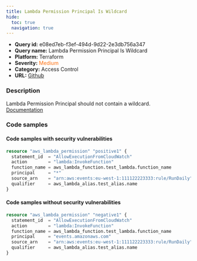 ```yaml
---
title: Lambda Permission Principal Is Wildcard
hide:
  toc: true
  navigation: true
---
```


<style>
  .highlight .hll {
    background-color: #ff171742;
  }
  .md-content {
    max-width: 1100px;
    margin: 0 auto;
  }
</style>

-   **Query id:** e08ed7eb-f3ef-494d-9d22-2e3db756a347
-   **Query name:** Lambda Permission Principal Is Wildcard
-   **Platform:** Terraform
-   **Severity:** <span style="color:#ff7213">Medium</span>
-   **Category:** Access Control
-   **URL:** [Github](https://github.com/Checkmarx/kics/tree/master/assets/queries/terraform/aws/lambda_permission_principal_is_wildcard)

### Description
Lambda Permission Principal should not contain a wildcard.<br>
[Documentation](https://docs.ansible.com/ansible/latest/collections/community/aws/lambda_policy_module.html)

### Code samples
#### Code samples with security vulnerabilities
```tf title="Positive test num. 1 - tf file" hl_lines="5"
resource "aws_lambda_permission" "positive1" {
  statement_id  = "AllowExecutionFromCloudWatch"
  action        = "lambda:InvokeFunction"
  function_name = aws_lambda_function.test_lambda.function_name
  principal     = "*"
  source_arn    = "arn:aws:events:eu-west-1:111122223333:rule/RunDaily"
  qualifier     = aws_lambda_alias.test_alias.name
}

```


#### Code samples without security vulnerabilities
```tf title="Negative test num. 1 - tf file"
resource "aws_lambda_permission" "negative1" {
  statement_id  = "AllowExecutionFromCloudWatch"
  action        = "lambda:InvokeFunction"
  function_name = aws_lambda_function.test_lambda.function_name
  principal     = "events.amazonaws.com"
  source_arn    = "arn:aws:events:eu-west-1:111122223333:rule/RunDaily"
  qualifier     = aws_lambda_alias.test_alias.name
}

```
